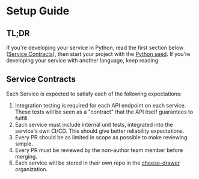 # Setup Guide

## TL;DR

If you're developing your service in Python, read the first section below ([Service Contracts](#service-contracts)), then start your project with the [Python seed](https://github.com/cheese-drawer/seed-python-rabbitmq-docker).
If you're developing your service with another language, keep reading.

## Service Contracts

Each Service is expected to satisfy each of the following expectations:

1. Integration testing is required for each API endpoint on each service. These tests will be seen as a "contract" that the API itself guarantees to fulfill.
2. Each service must include internal unit tests, integrated into the service's own CI/CD. This should give better reliability expectations.
3. Every PR should be as limited in scope as possible to make reviewing simple.
4. Every PR must be reviewed by the non-author team member before merging.
5. Each service will be stored in their own repo in the [cheese-drawer](https://github.com/cheese-drawer) organization.
